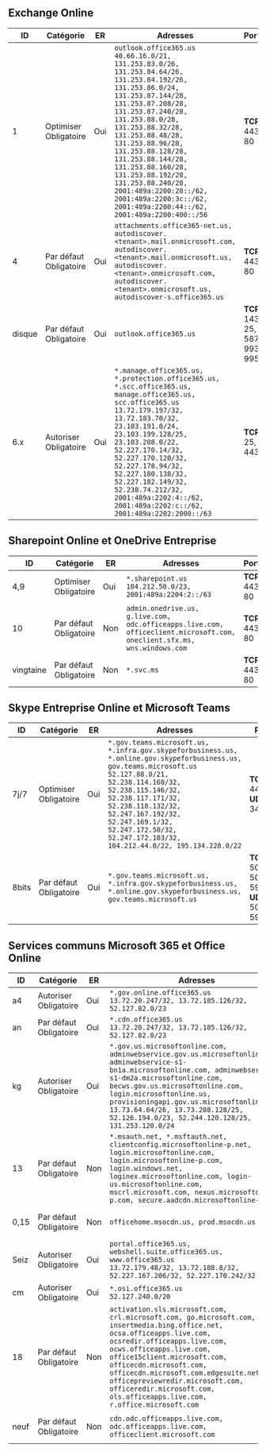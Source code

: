 <!--THIS FILE IS AUTOMATICALLY GENERATED. MANUAL CHANGES WILL BE OVERWRITTEN.-->
<!--Please contact the Office 365 Endpoints team with any questions.-->
<!--USGovGCCHigh endpoints version 2019053100-->
<!--File generated 2019-05-31 17:02:21.0661-->

## <a name="exchange-online"></a>Exchange Online

ID | Catégorie | ER | Adresses | Ports
-- | -------------------- | --- | ------------------------------------------------------------------------------------------------------------------------------------------------------------------------------------------------------------------------------------------------------------------------------------------------------------------------------------------------------------------------------------------------------------------------------------------------ | -------------------------------
1 | Optimiser<BR>Obligatoire | Oui | `outlook.office365.us`<BR>`40.66.16.0/21, 131.253.83.0/26, 131.253.84.64/26, 131.253.84.192/26, 131.253.86.0/24, 131.253.87.144/28, 131.253.87.208/28, 131.253.87.240/28, 131.253.88.0/28, 131.253.88.32/28, 131.253.88.48/28, 131.253.88.96/28, 131.253.88.128/28, 131.253.88.144/28, 131.253.88.160/28, 131.253.88.192/28, 131.253.88.240/28, 2001:489a:2200:28::/62, 2001:489a:2200:3c::/62, 2001:489a:2200:44::/62, 2001:489a:2200:400::/56` | **TCP :** 443, 80
4 | Par défaut<BR>Obligatoire | Oui | `attachments.office365-net.us, autodiscover.<tenant>.mail.onmicrosoft.com, autodiscover.<tenant>.mail.onmicrosoft.us, autodiscover.<tenant>.onmicrosoft.com, autodiscover.<tenant>.onmicrosoft.us, autodiscover-s.office365.us` | **TCP :** 443, 80
disque | Par défaut<BR>Obligatoire | Oui | `outlook.office365.us` | **TCP :** 143, 25, 587, 993, 995
6.x | Autoriser<BR>Obligatoire | Oui | `*.manage.office365.us, *.protection.office365.us, *.scc.office365.us, manage.office365.us, scc.office365.us`<BR>`13.72.179.197/32, 13.72.183.70/32, 23.103.191.0/24, 23.103.199.128/25, 23.103.208.0/22, 52.227.170.14/32, 52.227.170.120/32, 52.227.178.94/32, 52.227.180.138/32, 52.227.182.149/32, 52.238.74.212/32, 2001:489a:2202:4::/62, 2001:489a:2202:c::/62, 2001:489a:2202:2000::/63` | **TCP :** 25, 443

## <a name="sharepoint-online-and-onedrive-for-business"></a>Sharepoint Online et OneDrive Entreprise

ID | Catégorie | ER | Adresses | Ports
-- | -------------------- | --- | ----------------------------------------------------------------------------------------------------------------------- | ----------------
4,9 | Optimiser<BR>Obligatoire | Oui | `*.sharepoint.us`<BR>`104.212.50.0/23, 2001:489a:2204:2::/63` | **TCP :** 443, 80
10  | Par défaut<BR>Obligatoire | Non | `admin.onedrive.us, g.live.com, odc.officeapps.live.com, officeclient.microsoft.com, oneclient.sfx.ms, wns.windows.com` | **TCP :** 443, 80
vingtaine | Par défaut<BR>Obligatoire | Non | `*.svc.ms` | **TCP :** 443, 80

## <a name="skype-for-business-online-and-microsoft-teams"></a>Skype Entreprise Online et Microsoft Teams

ID | Catégorie | ER | Adresses | Ports
-- | -------------------- | --- | --------------------------------------------------------------------------------------------------------------------------------------------------------------------------------------------------------------------------------------------------------------------------------------------------------------------------------- | --------------------------------------------------
7j/7 | Optimiser<BR>Obligatoire | Oui | `*.gov.teams.microsoft.us, *.infra.gov.skypeforbusiness.us, *.online.gov.skypeforbusiness.us, gov.teams.microsoft.us`<BR>`52.127.88.0/21, 52.238.114.160/32, 52.238.115.146/32, 52.238.117.171/32, 52.238.118.132/32, 52.247.167.192/32, 52.247.169.1/32, 52.247.172.50/32, 52.247.172.103/32, 104.212.44.0/22, 195.134.228.0/22` | **TCP :** 443, 80<BR>**UDP :** 3478
8bits | Par défaut<BR>Obligatoire | Oui | `*.gov.teams.microsoft.us, *.infra.gov.skypeforbusiness.us, *.online.gov.skypeforbusiness.us, gov.teams.microsoft.us` | **TCP :** 5061, 50000-59999<BR>**UDP :** 50000-59999

## <a name="microsoft-365-common-and-office-online"></a>Services communs Microsoft 365 et Office Online

ID | Catégorie | ER | Adresses | Ports
-- | ------------------- | --- | ---------------------------------------------------------------------------------------------------------------------------------------------------------------------------------------------------------------------------------------------------------------------------------------------------------------------------------------------------------------------------------------------- | ----------------
a4 | Autoriser<BR>Obligatoire | Oui | `*.gov.online.office365.us`<BR>`13.72.20.247/32, 13.72.185.126/32, 52.127.82.0/23` | **TCP :** 443
an | Par défaut<BR>Obligatoire | Oui | `*.cdn.office365.us`<BR>`13.72.20.247/32, 13.72.185.126/32, 52.127.82.0/23` | **TCP :** 443
kg | Autoriser<BR>Obligatoire | Oui | `*.gov.us.microsoftonline.com, adminwebservice.gov.us.microsoftonline.com, adminwebservice-s1-bn1a.microsoftonline.com, adminwebservice-s1-dm2a.microsoftonline.com, becws.gov.us.microsoftonline.com, login.microsoftonline.us, provisioningapi.gov.us.microsoftonline.com`<BR>`13.73.64.64/26, 13.73.208.128/25, 52.126.194.0/23, 52.244.120.128/25, 131.253.120.0/24` | **TCP :** 443
13 | Par défaut<BR>Obligatoire | Non | `*.msauth.net, *.msftauth.net, clientconfig.microsoftonline-p.net, login.microsoftonline.com, login.microsoftonline-p.com, login.windows.net, loginex.microsoftonline.com, login-us.microsoftonline.com, mscrl.microsoft.com, nexus.microsoftonline-p.com, secure.aadcdn.microsoftonline-p.com` | **TCP :** 443
0,15 | Par défaut<BR>Obligatoire | Non | `officehome.msocdn.us, prod.msocdn.us` | **TCP :** 443, 80
Seiz | Autoriser<BR>Obligatoire | Oui | `portal.office365.us, webshell.suite.office365.us, www.office365.us`<BR>`13.72.179.48/32, 13.72.188.8/32, 52.227.167.206/32, 52.227.170.242/32` | **TCP :** 443, 80
cm | Autoriser<BR>Obligatoire | Oui | `*.osi.office365.us`<BR>`52.127.240.0/20` | **TCP :** 443
18 | Par défaut<BR>Obligatoire | Non | `activation.sls.microsoft.com, crl.microsoft.com, go.microsoft.com, insertmedia.bing.office.net, ocsa.officeapps.live.com, ocsredir.officeapps.live.com, ocws.officeapps.live.com, office15client.microsoft.com, officecdn.microsoft.com, officecdn.microsoft.com.edgesuite.net, officepreviewredir.microsoft.com, officeredir.microsoft.com, ols.officeapps.live.com, r.office.microsoft.com` | **TCP :** 443, 80
neuf | Par défaut<BR>Obligatoire | Non | `cdn.odc.officeapps.live.com, odc.officeapps.live.com, officeclient.microsoft.com` | **TCP :** 443, 80
